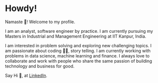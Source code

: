 # Howdy!

<!--**akashsonowal/akashsonowal** is a ✨ _special_ ✨ repository because its `README.md` (this file) appears on your GitHub profile.

Here are some ideas to get you started:

- 🔭 I’m currently working on ...
- 🌱 I’m currently learning ...
- 👯 I’m looking to collaborate on ...
- 🤔 I’m looking for help with ...
- 💬 Ask me about ...
- 📫 How to reach me: ...
- 😄 Pronouns: ...
- ⚡ Fun fact: ...
-->
Namaste :pray:! Welcome to my profile.  

I am an analyst, software engineer by practice. I am currently pursuing my Masters in Industrial and Management Engineering at IIT Kanpur, India.

I am interested in problem solving and exploring new challenging topics. I am passionate about coding :technologist:, story telling. I am currently working with problems in data science, machine learning and finance. I always love to collaborate and work with people who share the same passion of building technology and business for good. 

Say Hi :wave:, at [LinkedIn](https://www.linkedin.com/in/akashsonowal/).



